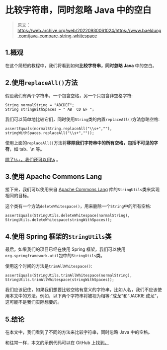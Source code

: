 # 比较字符串，同时忽略 Java 中的空白

> 原文：<https://web.archive.org/web/20220930061024/https://www.baeldung.com/java-compare-string-whitespace>

## 1.概观

在这个简短的教程中，我们将看到如何**比较字符串，同时忽略 Java** 中的空白。

## 2.使用`replaceAll()`方法

假设我们有两个字符串，一个包含空格，另一个只包含非空格字符:

```
String normalString = "ABCDEF";
String stringWithSpaces = " AB  CD EF ";
```

我们可以简单地比较它们，同时使用`String`类的内置`replaceAll()`方法忽略空格:

```
assertEquals(normalString.replaceAll("\\s+",""), stringWithSpaces.replaceAll("\\s+",""));
```

使用上面的`replaceAll()`方法将**移除我们字符串中的所有空格，包括不可见的字符**，如 tab、\n 等。

[除了\s+，我们还可以用\s](/web/20221208143815/https://www.baeldung.com/java-regex-s-splus) 。

## 3.使用 Apache Commons Lang

接下来，我们可以使用来自 [Apache Commons Lang](/web/20221208143815/https://www.baeldung.com/java-commons-lang-3) 库的`StringUtils`类来实现相同的目标。

这个类有一个方法`deleteWhitespace()`，用来删除一个`String`中的所有空格:

```
assertEquals(StringUtils.deleteWhitespace(normalString), StringUtils.deleteWhitespace(stringWithSpaces));
```

## 4.使用 Spring 框架的`StringUtils`类

最后，如果我们的项目已经在使用 Spring 框架，我们可以使用`org.springframework.util`包中的`StringUtils`类。

使用这个时间的方法是`trimAllWhitespace()`:

```
assertEquals(StringUtils.trimAllWhitespace(normalString), StringUtils.trimAllWhitespace(stringWithSpaces));
```

我们应该记住，如果我们想要比较空格有意义的字符串，比如人名，我们不应该使用本文中的方法。例如，以下两个字符串将被视为相等:“成龙”和“JACKIE 成龙”，这可能不是我们实际想要的。

## 5.结论

在本文中，我们看到了不同的方法来比较字符串，同时忽略 Java 中的空格。

和往常一样，本文的示例代码可以在 GitHub 上找到[。](https://web.archive.org/web/20221208143815/https://github.com/eugenp/tutorials/tree/master/core-java-modules/core-java-string-operations-4)